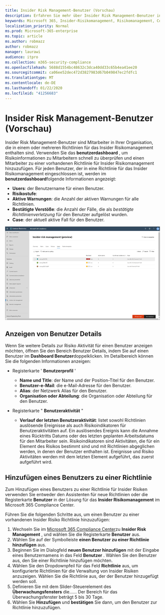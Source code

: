 ```yaml
---
title: Insider Risk Management-Benutzer (Vorschau)
description: Erfahren Sie mehr über Insider Risk Management-Benutzer in Microsoft 365
keywords: Microsoft 365, Insider-Risikomanagement, Risikomanagement, Compliance
localization_priority: Normal
ms.prod: Microsoft-365-enterprise
ms.topic: article
ms.author: robmazz
author: robmazz
manager: laurawi
audience: itpro
ms.collection: m365-security-compliance
ms.openlocfilehash: 5688d1554bc48632c3dca40dd33c65b4ea41ee20
ms.sourcegitcommit: ca06ee52dec472d3827983d67b049847ec2fdfc1
ms.translationtype: MT
ms.contentlocale: de-DE
ms.lasthandoff: 01/22/2020
ms.locfileid: "41256683"
---
```

# <a name="insider-risk-management-users-preview"></a>Insider Risk Management-Benutzer (Vorschau)

Insider Risk Management-Benutzer sind Mitarbeiter in Ihrer Organisation, die in einem oder mehreren Richtlinien für das Insider Risikomanagement enthalten sind. Verwenden Sie das **benutzerdashboard** , um Risikoinformationen zu Mitarbeitern schnell zu überprüfen und einen Mitarbeiter zu einer vorhandenen Richtlinie für Insider Risikomanagement hinzuzufügen. Für jeden Benutzer, der in eine Richtlinie für das Insider Risikomanagement eingeschlossen ist, werden im **benutzerdashboard**folgende Informationen angezeigt:

- **Users**: der Benutzername für einen Benutzer.
- **Risikostufe**: 
- **Aktive Warnungen**: die Anzahl der aktiven Warnungen für alle Richtlinien.
- **Bestätigte Verstöße**: die Anzahl der Fälle, die als *bestätigte Richtlinienverletzung* für den Benutzer aufgelöst wurden.
- **Case**: der aktuell aktive Fall für den Benutzer.

![Benutzerdashboard für das Insider Risikomanagement](media/insider-risk-users-dashboard.png)

## <a name="view-user-details"></a>Anzeigen von Benutzer Details

Wenn Sie weitere Details zur Risiko Aktivität für einen Benutzer anzeigen möchten, öffnen Sie den Bereich Benutzer Details, indem Sie auf einen Benutzer im **Dashboard Benutzer**doppelklicken. Im Detailbereich können Sie die folgenden Informationen anzeigen:

- Registerkarte ' **Benutzerprofil** '
    - **Name und Title**: der Name und der Position-Titel für den Benutzer.
    - **Benutzer-e-Mail**: die e-Mail-Adresse für den Benutzer.
    - **Alias**: der Netzwerk Alias für den Benutzer.
    - **Organisation oder Abteilung**: die Organisation oder Abteilung für den Benutzer.

- Registerkarte " **Benutzeraktivität** "
    - **Verlauf der letzten Benutzeraktivität**: listet sowohl Richtlinien auslösende Ereignisse als auch Risikoindikatoren für Benutzeraktivitäten auf. Ein auslösendes Ereignis kann die Annahme eines Rücktritts Datums oder des letzten geplanten Arbeitsdatums für den Mitarbeiter sein. Risikoindikatoren sind Aktivitäten, die für ein Element des Risikos bestimmt sind und mit Richtlinien abgeglichen werden, in denen der Benutzer enthalten ist. Ereignisse und Risiko Aktivitäten werden mit dem letzten Element aufgeführt, das zuerst aufgeführt wird.

## <a name="add-a-user-to-a-policy"></a>Hinzufügen eines Benutzers zu einer Richtlinie

Zum Hinzufügen eines Benutzers zu einer Richtlinie für Insider Risiken verwenden Sie entweder den Assistenten für neue Richtlinien oder die Registerkarte **Benutzer** in der Lösung für das **Insider Risikomanagement** im Microsoft 365 Compliance Center.

Führen Sie die folgenden Schritte aus, um einen Benutzer zu einer vorhandenen Insider Risiko Richtlinie hinzuzufügen:

1. Wechseln Sie im [Microsoft 365 Compliance Center](https://compliance.microsoft.com)zu **Insider Risk Management** , und wählen Sie die Registerkarte **Benutzer** aus.
2. Wählen Sie auf der Symbolleiste **einen Benutzer zu einer Richtlinie hinzufügen** aus.
3. Beginnen Sie im Dialogfeld **neuen Benutzer hinzufügen** mit der Eingabe eines Benutzernamens in das Feld **Benutzer** . Wählen Sie den Benutzer aus, den Sie einer Richtlinie hinzufügen möchten.
4. Wählen Sie den Dropdownpfeil für das Feld **Richtlinie** aus, um konfigurierte Richtlinien für die Verwaltung von Insider Risiken anzuzeigen. Wählen Sie die Richtlinie aus, der der Benutzer hinzugefügt werden soll.
5. Definieren Sie mit dem Slider-Steuerelement des **Überwachungsfensters** die...... Der Bereich für das Überwachungsfenster beträgt 5 bis 30 Tage.
6. Wählen Sie **Hinzufügen** und **bestätigen** Sie dann, um den Benutzer zur Richtlinie hinzuzufügen.
